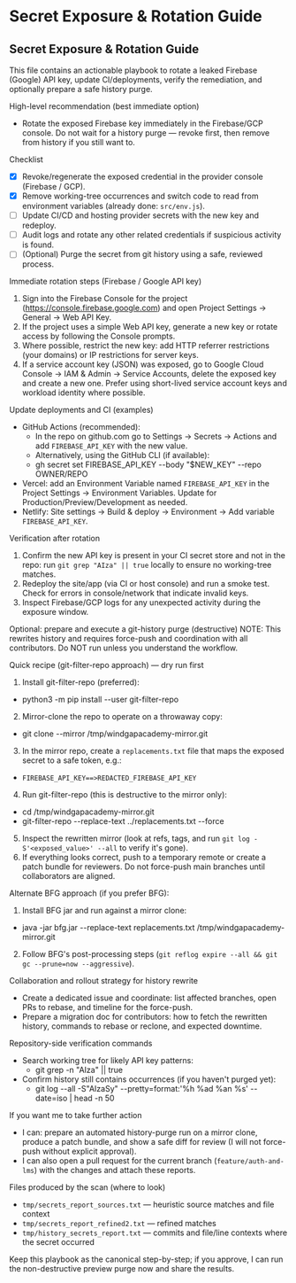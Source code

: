 # Secret Exposure & Rotation Guide
## Secret Exposure & Rotation Guide

This file contains an actionable playbook to rotate a leaked Firebase (Google) API key, update CI/deployments, verify the remediation, and optionally prepare a safe history purge.

High-level recommendation (best immediate option)
- Rotate the exposed Firebase key immediately in the Firebase/GCP console. Do not wait for a history purge — revoke first, then remove from history if you still want to.

Checklist
- [x] Revoke/regenerate the exposed credential in the provider console (Firebase / GCP).
- [x] Remove working-tree occurrences and switch code to read from environment variables (already done: `src/env.js`).
- [ ] Update CI/CD and hosting provider secrets with the new key and redeploy.
- [ ] Audit logs and rotate any other related credentials if suspicious activity is found.
- [ ] (Optional) Purge the secret from git history using a safe, reviewed process.

Immediate rotation steps (Firebase / Google API key)
1. Sign into the Firebase Console for the project (https://console.firebase.google.com) and open Project Settings -> General -> Web API Key.
2. If the project uses a simple Web API key, generate a new key or rotate access by following the Console prompts.
3. Where possible, restrict the new key: add HTTP referrer restrictions (your domains) or IP restrictions for server keys.
4. If a service account key (JSON) was exposed, go to Google Cloud Console -> IAM & Admin -> Service Accounts, delete the exposed key and create a new one. Prefer using short-lived service account keys and workload identity where possible.

Update deployments and CI (examples)
- GitHub Actions (recommended):
  - In the repo on github.com go to Settings -> Secrets -> Actions and add `FIREBASE_API_KEY` with the new value.
  - Alternatively, using the GitHub CLI (if available):
   - gh secret set FIREBASE_API_KEY --body "$NEW_KEY" --repo OWNER/REPO
- Vercel: add an Environment Variable named `FIREBASE_API_KEY` in the Project Settings -> Environment Variables. Update for Production/Preview/Development as needed.
- Netlify: Site settings -> Build & deploy -> Environment -> Add variable `FIREBASE_API_KEY`.

Verification after rotation
1. Confirm the new API key is present in your CI secret store and not in the repo: run `git grep "AIza" || true` locally to ensure no working-tree matches.
2. Redeploy the site/app (via CI or host console) and run a smoke test. Check for errors in console/network that indicate invalid keys.
3. Inspect Firebase/GCP logs for any unexpected activity during the exposure window.

Optional: prepare and execute a git-history purge (destructive)
NOTE: This rewrites history and requires force-push and coordination with all contributors. Do NOT run unless you understand the workflow.

Quick recipe (git-filter-repo approach) — dry run first
1. Install git-filter-repo (preferred):
  - python3 -m pip install --user git-filter-repo
2. Mirror-clone the repo to operate on a throwaway copy:
  - git clone --mirror <git-url> /tmp/windgapacademy-mirror.git
3. In the mirror repo, create a `replacements.txt` file that maps the exposed secret to a safe token, e.g.:
  - `FIREBASE_API_KEY==>REDACTED_FIREBASE_API_KEY`
4. Run git-filter-repo (this is destructive to the mirror only):
  - cd /tmp/windgapacademy-mirror.git
  - git-filter-repo --replace-text ../replacements.txt --force
5. Inspect the rewritten mirror (look at refs, tags, and run `git log -S'<exposed_value>' --all` to verify it's gone).
6. If everything looks correct, push to a temporary remote or create a patch bundle for reviewers. Do not force-push main branches until collaborators are aligned.

Alternate BFG approach (if you prefer BFG):
1. Install BFG jar and run against a mirror clone:
  - java -jar bfg.jar --replace-text replacements.txt /tmp/windgapacademy-mirror.git
2. Follow BFG's post-processing steps (`git reflog expire --all && git gc --prune=now --aggressive`).

Collaboration and rollout strategy for history rewrite
- Create a dedicated issue and coordinate: list affected branches, open PRs to rebase, and timeline for the force-push.
- Prepare a migration doc for contributors: how to fetch the rewritten history, commands to rebase or reclone, and expected downtime.

Repository-side verification commands
- Search working tree for likely API key patterns:
  - git grep -n "AIza" || true
- Confirm history still contains occurrences (if you haven't purged yet):
  - git log --all -S"AIzaSy" --pretty=format:'%h %ad %an %s' --date=iso | head -n 50

If you want me to take further action
- I can: prepare an automated history-purge run on a mirror clone, produce a patch bundle, and show a safe diff for review (I will not force-push without explicit approval).
- I can also open a pull request for the current branch (`feature/auth-and-lms`) with the changes and attach these reports.

Files produced by the scan (where to look)
- `tmp/secrets_report_sources.txt` — heuristic source matches and file context
- `tmp/secrets_report_refined2.txt` — refined matches
- `tmp/history_secrets_report.txt` — commits and file/line contexts where the secret occurred

Keep this playbook as the canonical step-by-step; if you approve, I can run the non-destructive preview purge now and share the results.
